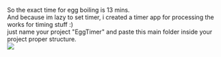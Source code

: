 So the exact time for egg boiling is 13 mins.</br>
And because im lazy to set timer, i created a timer app for processing the works for timing stuff :) </br>
just name your project "EggTimer" and paste this main folder inside your project proper structure.</br>
![](scheme.JPG)
